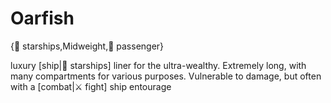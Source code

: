 # Oarfish

{🚀 starships,Midweight,💺 passenger}

 luxury [ship|🚀 starships] liner for the ultra-wealthy. Extremely long, with many compartments for various purposes. Vulnerable to damage, but often with a [combat|⚔️ fight] ship entourage
